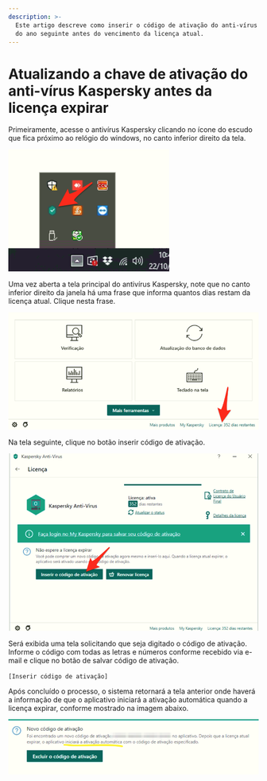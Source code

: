 ```yaml
---
description: >-
  Este artigo descreve como inserir o código de ativação do anti-vírus Kaspersky
  do ano seguinte antes do vencimento da licença atual.
---
```


# Atualizando a chave de ativação do anti-vírus Kaspersky antes da licença expirar

Primeiramente, acesse o antivírus Kaspersky clicando no ícone do escudo que fica próximo ao relógio do windows, no canto inferior direito da tela.

![Icone do anti-vírus kaspersky](<../../.gitbook/assets/image (60).png>)

Uma vez aberta a tela principal do antivírus Kaspersky, note que no canto inferior direito da janela há uma frase que informa quantos dias restam da licença atual. Clique nesta frase.

![Informação de quantos dias restam na licença atual.](<../../.gitbook/assets/image (2).png>)

Na tela seguinte, clique no botão inserir código de ativação.

![Clicar no botão inserir código de ativação.](<../../.gitbook/assets/image (90).png>)

Será exibida uma tela solicitando que seja digitado o código de ativação. Informe o código com todas as letras e números conforme recebido via e-mail e clique no botão de salvar código de ativação.

`[Inserir código de ativação]`

Após concluído o processo, o sistema retornará a tela anterior onde haverá a informação de que o aplicativo iniciará a ativação automática quando a licença expirar, conforme mostrado na imagem abaixo.

![Mensagem de confirmação que o código de ativação foi aceito.](<../../.gitbook/assets/image (9).png>)
